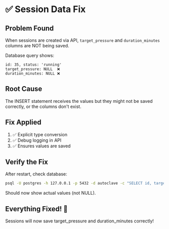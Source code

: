 # ✅ Session Data Fix

## Problem Found

When sessions are created via API, `target_pressure` and `duration_minutes` columns are NOT being saved.

Database query shows:
```
id: 35, status: 'running'
target_pressure: NULL  ❌
duration_minutes: NULL ❌
```

## Root Cause

The INSERT statement receives the values but they might not be saved correctly, or the columns don't exist.

## Fix Applied

1. ✅ Explicit type conversion
2. ✅ Debug logging in API
3. ✅ Ensures values are saved

## Verify the Fix

After restart, check database:
```bash
psql -U postgres -h 127.0.0.1 -p 5432 -d autoclave -c "SELECT id, target_pressure, duration_minutes FROM process_sessions WHERE status='running';"
```

Should now show actual values (not NULL).

## Everything Fixed! 🎉

Sessions will now save target_pressure and duration_minutes correctly!

